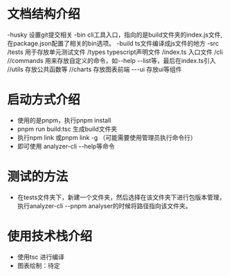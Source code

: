 # 文档结构介绍

-husky 设置git提交相关
-bin cli工具入口，指向的是build文件夹的index.js文件,在package.json配置了相关的bin选项。
-build ts文件编译成js文件的地方
-src
/tests 用于存放单元测试文件
/types typescript声明文件
/index.ts 入口文件
/cli
//commands 用来存放自定义的命令，如--help --list等，最后在index.ts引入
//utils 存放公共函数等
//charts 存放图表前端
---ui 存放ui等组件

# 启动方式介绍

- 使用的是pnpm，执行pnpm install
- pnpm run build:tsc 生成build文件夹
- 执行npm link 或pnpm link -g （可能需要使用管理员执行命令行）
- 即可使用 analyzer-cli --help等命令

# 测试的方法

- 在tests文件夹下，新建一个文件夹，然后选择在该文件夹下进行包版本管理，执行analyzer-cli --pnpm analyser的时候将路径指向该文件夹。

# 使用技术栈介绍

- 使用tsc 进行编译
- 图表绘制：待定
